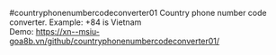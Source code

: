 #countryphonenumbercodeconverter01
Country phone number code converter. Example: +84 is Vietnam</br>
Demo: https://xn--msiu-goa8b.vn/github/countryphonenumbercodeconverter01/
